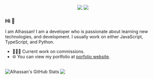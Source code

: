 <p align="center">
  <a href="https://github.com/alhassanv" target"blank_"><img src="https://img.shields.io/badge/GitHub%20-191717.svg?&style=for-the-badge&logo=github&logoColor=white"></a>
  <a href="https://discord.com/users/287164043591024641" target"blank_"><img src="https://img.shields.io/badge/discord%20-7289DA.svg?&style=for-the-badge&logo=discord&logoColor=white"></a>
</p>

### Hi 👋 
I am Alhassan! I am a developer who is passionate about learning new technologies, and development. I usually work on either JavaScript, TypeScript, and Python.

- 👨🏽‍💻 Current work on commissions.
- 🌐 You can view my portfolio at [porfolio website](https://alhassan.dev).
<br>
  
 <img align="left" alt="Alhassan's GitHub Stats" src="https://github-readme-stats.vercel.app/api?username=alhassanv&show_icons=true&hide_border=true&theme=tokyonight"/>
<img src="https://github-readme-stats.vercel.app/api/top-langs/?username=alhassanv&show_icons=true&hide_border=true&theme=tokyonight" />
